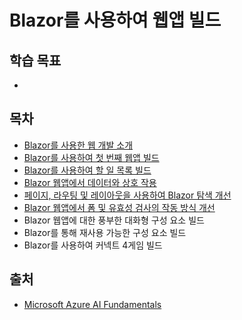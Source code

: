 # Blazor를 사용하여 웹앱 빌드

## 학습 목표
 - 

## 목차
 - [Blazor를 사용한 웹 개발 소개](./content/01_Blazor를_사용한_웹_개발_소개.md)
 - [Blazor를 사용하여 첫 번째 웹앱 빌드](./content/02_Blazor를_사용하여_첫_번째_웹앱_빌드.md)
 - [Blazor를 사용하여 할 일 목록 빌드](./content/03_Blazor를_사용하여_할_일_목록_빌드.md)
 - [Blazor 웹앱에서 데이터와 상호 작용](./content/04_Blazor_웹앱에서_데이터와_상호_작용.md)
 - [페이지, 라우팅 및 레이아웃을 사용하여 Blazor 탐색 개선](./content/05_페이지_라우팅_및_레이아웃을_사용하여_Blazor_탐색_개선.md)
 - [Blazor 웹앱에서 폼 및 유효성 검사의 작동 방식 개선](./content/06_Blazor_웹앱에서_폼_및_유효성_검사의_작동_방식_개선.md)
 - Blazor 웹앱에 대한 풍부한 대화형 구성 요소 빌드
 - Blazor를 통해 재사용 가능한 구성 요소 빌드
 - Blazor를 사용하여 커넥트 4게임 빌드

 ## 출처
  - [Microsoft Azure AI Fundamentals](https://learn.microsoft.com/ko-kr/training/courses/ai-900t00?ns-enrollment-type=Collection&ns-enrollment-id=dqkfkedzzr7po)
